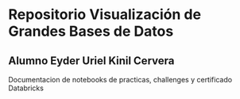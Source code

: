 # Repositorio Visualización de Grandes Bases de Datos
## Alumno Eyder Uriel Kinil Cervera

Documentacion de notebooks de practicas, challenges y certificado Databricks
